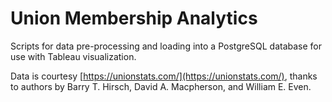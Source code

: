 # Union Membership Analytics
Scripts for data pre-processing and loading into a PostgreSQL database for use with Tableau visualization.

Data is courtesy [https://unionstats.com/](https://unionstats.com/), thanks to authors by Barry T. Hirsch, David A. Macpherson, and William E. Even.
